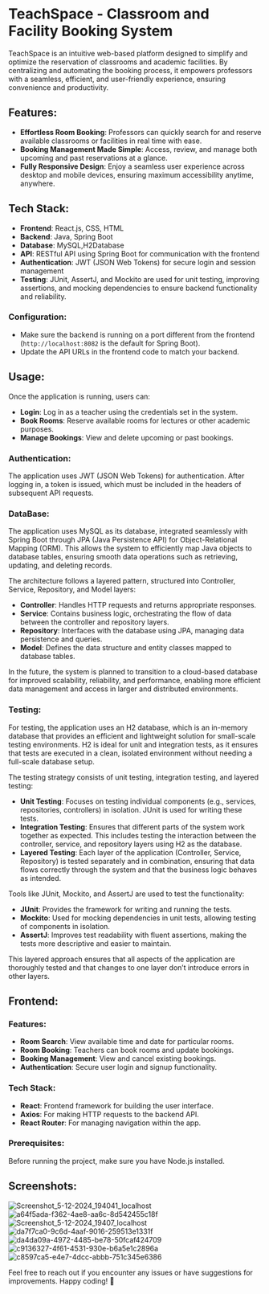 # TeachSpace - Classroom and Facility Booking System

TeachSpace is an intuitive web-based platform designed to simplify and optimize the reservation of classrooms and academic facilities. By centralizing and automating the booking process, it empowers professors with a seamless, efficient, and user-friendly experience, ensuring convenience and productivity.

## Features:
- **Effortless Room Booking**: Professors can quickly search for and reserve available classrooms or facilities in real time with ease.
- **Booking Management Made Simple**: Access, review, and manage both upcoming and past reservations at a glance.
- **Fully Responsive Design**: Enjoy a seamless user experience across desktop and mobile devices, ensuring maximum accessibility anytime, anywhere.

## Tech Stack:
- **Frontend**: React.js, CSS, HTML
- **Backend**: Java, Spring Boot
- **Database**: MySQL,H2Database
- **API**: RESTful API using Spring Boot for communication with the frontend
- **Authentication**: JWT (JSON Web Tokens) for secure login and session management
- **Testing**: JUnit, AssertJ, and Mockito are used for unit testing, improving assertions, and mocking dependencies to ensure backend functionality and reliability.

### Configuration:
- Make sure the backend is running on a port different from the frontend (`http://localhost:8082` is the default for Spring Boot).
- Update the API URLs in the frontend code to match your backend.

## Usage:
Once the application is running, users can:

- **Login**: Log in as a teacher using the credentials set in the system.
- **Book Rooms**: Reserve available rooms for lectures or other academic purposes.
- **Manage Bookings**: View and delete upcoming or past bookings.

### Authentication:

The application uses JWT (JSON Web Tokens) for authentication. After logging in, a token is issued, which must be included in the headers of subsequent API requests.

### DataBase:

The application uses MySQL as its database, integrated seamlessly with Spring Boot through JPA (Java Persistence API) for Object-Relational Mapping (ORM). This allows the system to efficiently map Java objects to database tables, ensuring smooth data operations such as retrieving, updating, and deleting records.

The architecture follows a layered pattern, structured into Controller, Service, Repository, and Model layers:
- **Controller**: Handles HTTP requests and returns appropriate responses.
- **Service**: Contains business logic, orchestrating the flow of data between the controller and repository layers.
- **Repository**: Interfaces with the database using JPA, managing data persistence and queries.
- **Model**: Defines the data structure and entity classes mapped to database tables.

In the future, the system is planned to transition to a cloud-based database for improved scalability, reliability, and performance, enabling more efficient data management and access in larger and distributed environments.

### Testing:

For testing, the application uses an H2 database, which is an in-memory database that provides an efficient and lightweight solution for small-scale testing environments. H2 is ideal for unit and integration tests, as it ensures that tests are executed in a clean, isolated environment without needing a full-scale database setup.

The testing strategy consists of unit testing, integration testing, and layered testing:

- **Unit Testing**: Focuses on testing individual components (e.g., services, repositories, controllers) in isolation. JUnit is used for writing these tests.
- **Integration Testing**: Ensures that different parts of the system work together as expected. This includes testing the interaction between the controller, service, and repository layers using H2 as the database.
- **Layered Testing**: Each layer of the application (Controller, Service, Repository) is tested separately and in combination, ensuring that data flows correctly through the system and that the business logic behaves as intended.
  
Tools like JUnit, Mockito, and AssertJ are used to test the functionality:

- **JUnit**: Provides the framework for writing and running the tests.
- **Mockito**: Used for mocking dependencies in unit tests, allowing testing of components in isolation.
- **AssertJ**: Improves test readability with fluent assertions, making the tests more descriptive and easier to maintain.
  
This layered approach ensures that all aspects of the application are thoroughly tested and that changes to one layer don’t introduce errors in other layers.

## Frontend:

### Features:

- **Room Search**: View available time and date for particular rooms.
- **Room Booking**: Teachers can book rooms and update bookings.
- **Booking Management**: View and cancel existing bookings.
- **Authentication**: Secure user login and signup functionality.

### Tech Stack:

- **React**: Frontend framework for building the user interface.
- **Axios**: For making HTTP requests to the backend API.
- **React Router**: For managing navigation within the app.

### Prerequisites:
Before running the project, make sure you have Node.js installed.

## Screenshots:
![Screenshot_5-12-2024_194041_localhost](https://github.com/user-attachments/assets/b95bb32b-92cd-44a4-9de3-948172259776)
![a64f5ada-f362-4ae8-aa6c-8d542455c18f](https://github.com/user-attachments/assets/bb6d7b46-8a98-4e3e-9c68-9eab5ca42d0f)
![Screenshot_5-12-2024_19407_localhost](https://github.com/user-attachments/assets/a7563aeb-1de1-407e-81b7-ec197c33f4d8)
![da7f7ca0-9c6d-4aaf-9016-259513e1331f](https://github.com/user-attachments/assets/ae78c765-a0d0-43db-8f2c-b3aceb6aa70f)
![da4da09a-4972-4485-be78-50fcaf424709](https://github.com/user-attachments/assets/28b4ec32-6552-4f16-8010-cb79a2efc971)
![c9136327-4f61-4531-930e-b6a5e1c2896a](https://github.com/user-attachments/assets/9fe51940-1674-43bb-ae09-e250d4eca6b0)
![c8597ca5-e4e7-4dcc-abbb-751c345e6386](https://github.com/user-attachments/assets/6702d217-7a5e-4728-bf52-80a3eabcd50c)






Feel free to reach out if you encounter any issues or have suggestions for improvements. Happy coding! 🚀

